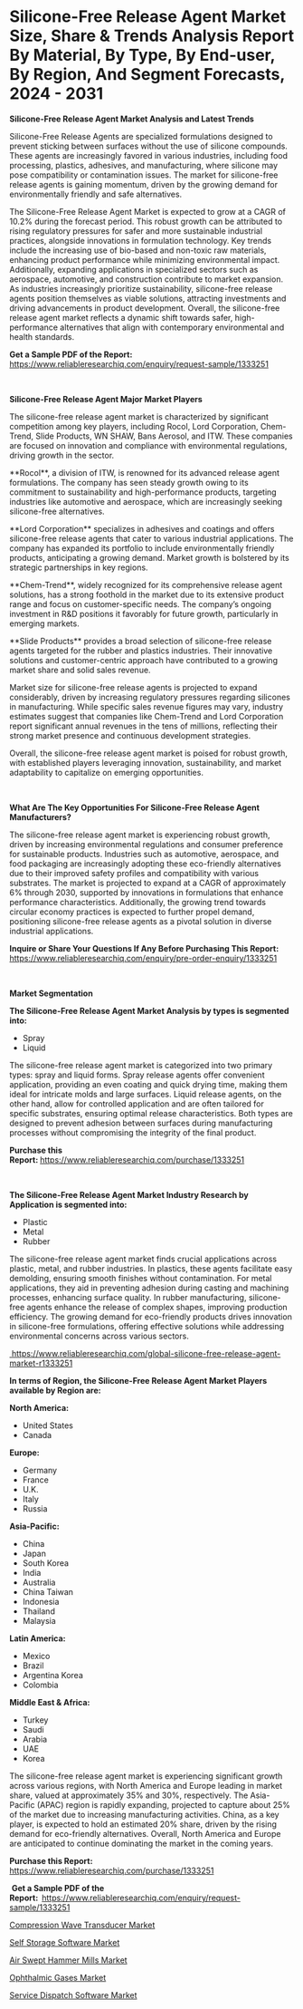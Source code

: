 <p><h1>Silicone-Free Release Agent Market Size, Share & Trends Analysis Report By Material, By Type, By End-user, By Region, And Segment Forecasts, 2024 - 2031</h1></p><p><strong>Silicone-Free Release Agent Market Analysis and Latest Trends</strong></p>
<p><p>Silicone-Free Release Agents are specialized formulations designed to prevent sticking between surfaces without the use of silicone compounds. These agents are increasingly favored in various industries, including food processing, plastics, adhesives, and manufacturing, where silicone may pose compatibility or contamination issues. The market for silicone-free release agents is gaining momentum, driven by the growing demand for environmentally friendly and safe alternatives.</p><p>The Silicone-Free Release Agent Market is expected to grow at a CAGR of 10.2% during the forecast period. This robust growth can be attributed to rising regulatory pressures for safer and more sustainable industrial practices, alongside innovations in formulation technology. Key trends include the increasing use of bio-based and non-toxic raw materials, enhancing product performance while minimizing environmental impact. Additionally, expanding applications in specialized sectors such as aerospace, automotive, and construction contribute to market expansion. As industries increasingly prioritize sustainability, silicone-free release agents position themselves as viable solutions, attracting investments and driving advancements in product development. Overall, the silicone-free release agent market reflects a dynamic shift towards safer, high-performance alternatives that align with contemporary environmental and health standards.</p></p>
<p><strong>Get a Sample PDF of the Report:&nbsp;</strong> <a href="https://www.reliableresearchiq.com/enquiry/request-sample/1333251?utm_campaign=1117&utm_medium=2&utm_source=Github&utm_content=ia&utm_term=01102024&utm_id=silicone-free-release-agent">https://www.reliableresearchiq.com/enquiry/request-sample/1333251</a></p>
<p>&nbsp;</p>
<p><strong>Silicone-Free Release Agent Major Market Players</strong></p>
<p><p>The silicone-free release agent market is characterized by significant competition among key players, including Rocol, Lord Corporation, Chem-Trend, Slide Products, WN SHAW, Bans Aerosol, and ITW. These companies are focused on innovation and compliance with environmental regulations, driving growth in the sector.</p><p>**Rocol**, a division of ITW, is renowned for its advanced release agent formulations. The company has seen steady growth owing to its commitment to sustainability and high-performance products, targeting industries like automotive and aerospace, which are increasingly seeking silicone-free alternatives.</p><p>**Lord Corporation** specializes in adhesives and coatings and offers silicone-free release agents that cater to various industrial applications. The company has expanded its portfolio to include environmentally friendly products, anticipating a growing demand. Market growth is bolstered by its strategic partnerships in key regions.</p><p>**Chem-Trend**, widely recognized for its comprehensive release agent solutions, has a strong foothold in the market due to its extensive product range and focus on customer-specific needs. The company’s ongoing investment in R&D positions it favorably for future growth, particularly in emerging markets.</p><p>**Slide Products** provides a broad selection of silicone-free release agents targeted for the rubber and plastics industries. Their innovative solutions and customer-centric approach have contributed to a growing market share and solid sales revenue.</p><p>Market size for silicone-free release agents is projected to expand considerably, driven by increasing regulatory pressures regarding silicones in manufacturing. While specific sales revenue figures may vary, industry estimates suggest that companies like Chem-Trend and Lord Corporation report significant annual revenues in the tens of millions, reflecting their strong market presence and continuous development strategies.</p><p>Overall, the silicone-free release agent market is poised for robust growth, with established players leveraging innovation, sustainability, and market adaptability to capitalize on emerging opportunities.</p></p>
<p>&nbsp;</p>
<p><strong>What Are The Key Opportunities For Silicone-Free Release Agent Manufacturers?</strong></p>
<p><p>The silicone-free release agent market is experiencing robust growth, driven by increasing environmental regulations and consumer preference for sustainable products. Industries such as automotive, aerospace, and food packaging are increasingly adopting these eco-friendly alternatives due to their improved safety profiles and compatibility with various substrates. The market is projected to expand at a CAGR of approximately 6% through 2030, supported by innovations in formulations that enhance performance characteristics. Additionally, the growing trend towards circular economy practices is expected to further propel demand, positioning silicone-free release agents as a pivotal solution in diverse industrial applications.</p></p>
<p><strong>Inquire or Share Your Questions If Any Before Purchasing This Report:</strong> <a href="https://www.reliableresearchiq.com/enquiry/pre-order-enquiry/1333251?utm_campaign=1117&utm_medium=2&utm_source=Github&utm_content=ia&utm_term=01102024&utm_id=silicone-free-release-agent">https://www.reliableresearchiq.com/enquiry/pre-order-enquiry/1333251</a></p>
<p>&nbsp;</p>
<p><strong>Market Segmentation</strong></p>
<p><strong>The Silicone-Free Release Agent Market Analysis by types is segmented into:</strong></p>
<p><ul><li>Spray</li><li>Liquid</li></ul></p>
<p><p>The silicone-free release agent market is categorized into two primary types: spray and liquid forms. Spray release agents offer convenient application, providing an even coating and quick drying time, making them ideal for intricate molds and large surfaces. Liquid release agents, on the other hand, allow for controlled application and are often tailored for specific substrates, ensuring optimal release characteristics. Both types are designed to prevent adhesion between surfaces during manufacturing processes without compromising the integrity of the final product.</p></p>
<p><strong>Purchase this Report:&nbsp;</strong><a href="https://www.reliableresearchiq.com/purchase/1333251?utm_campaign=1117&utm_medium=2&utm_source=Github&utm_content=ia&utm_term=01102024&utm_id=silicone-free-release-agent">https://www.reliableresearchiq.com/purchase/1333251</a></p>
<p>&nbsp;</p>
<p><strong>The Silicone-Free Release Agent Market Industry Research by Application is segmented into:</strong></p>
<p><ul><li>Plastic</li><li>Metal</li><li>Rubber</li></ul></p>
<p><p>The silicone-free release agent market finds crucial applications across plastic, metal, and rubber industries. In plastics, these agents facilitate easy demolding, ensuring smooth finishes without contamination. For metal applications, they aid in preventing adhesion during casting and machining processes, enhancing surface quality. In rubber manufacturing, silicone-free agents enhance the release of complex shapes, improving production efficiency. The growing demand for eco-friendly products drives innovation in silicone-free formulations, offering effective solutions while addressing environmental concerns across various sectors.</p></p>
<p><a href="https://www.reliableresearchiq.com/global-silicone-free-release-agent-market-r1333251?utm_campaign=1117&utm_medium=2&utm_source=Github&utm_content=ia&utm_term=01102024&utm_id=silicone-free-release-agent">&nbsp;https://www.reliableresearchiq.com/global-silicone-free-release-agent-market-r1333251</a></p>
<p><strong>In terms of Region, the Silicone-Free Release Agent Market Players available by Region are:</strong></p>
<p>
    <p> <strong> North America: </strong>
        <ul>
            <li>United States</li>
            <li>Canada</li>
        </ul>
        </p> 
    <p> <strong> Europe: </strong>
        <ul>
            <li>Germany</li>
            <li>France</li>
            <li>U.K.</li>
            <li>Italy</li>
            <li>Russia</li>
        </ul>
        </p> 
    <p> <strong> Asia-Pacific: </strong>
        <ul>
            <li>China</li>
            <li>Japan</li>
            <li>South Korea</li>
            <li>India</li>
            <li>Australia</li>
            <li>China Taiwan</li>
            <li>Indonesia</li>
            <li>Thailand</li>
            <li>Malaysia</li>
        </ul>
        </p> 
    <p> <strong> Latin America: </strong>
        <ul>
            <li>Mexico</li>
            <li>Brazil</li>
            <li>Argentina Korea</li>
            <li>Colombia</li>
        </ul>
        </p> 
    <p> <strong> Middle East & Africa: </strong>
        <ul>
            <li>Turkey</li>
            <li>Saudi</li>
            <li>Arabia</li>
            <li>UAE</li>
            <li>Korea</li>
        </ul>
    </p>
    </p>
<p><p>The silicone-free release agent market is experiencing significant growth across various regions, with North America and Europe leading in market share, valued at approximately 35% and 30%, respectively. The Asia-Pacific (APAC) region is rapidly expanding, projected to capture about 25% of the market due to increasing manufacturing activities. China, as a key player, is expected to hold an estimated 20% share, driven by the rising demand for eco-friendly alternatives. Overall, North America and Europe are anticipated to continue dominating the market in the coming years.</p></p>
<p><strong>Purchase this Report: </strong><a href="https://www.reliableresearchiq.com/purchase/1333251?utm_campaign=1117&utm_medium=2&utm_source=Github&utm_content=ia&utm_term=01102024&utm_id=silicone-free-release-agent">https://www.reliableresearchiq.com/purchase/1333251</a></p>
<p>&nbsp;<strong>Get a Sample PDF of the Report:&nbsp;&nbsp;</strong><a href="https://www.reliableresearchiq.com/enquiry/request-sample/1333251?utm_campaign=1117&utm_medium=2&utm_source=Github&utm_content=ia&utm_term=01102024&utm_id=silicone-free-release-agent">https://www.reliableresearchiq.com/enquiry/request-sample/1333251</a></p>
<p><strong></strong></p>
<p><p><a href="https://issuu.com/reportprime-2/docs/compression-wave-transducer-market-_aba97b430630c4?utm_campaign=1117&utm_medium=2&utm_source=Github&utm_content=ia&utm_term=01102024&utm_id=silicone-free-release-agent">Compression Wave Transducer Market</a></p><p><a href="https://www.linkedin.com/pulse/insights-self-storage-software-industry-market-financial-status-adn0c?utm_campaign=1117&utm_medium=2&utm_source=Github&utm_content=ia&utm_term=01102024&utm_id=silicone-free-release-agent">Self Storage Software Market</a></p><p><a href="https://github.com/NathanColeman327/Market-Research-Report-List-1/blob/main/air-swept-hammer-mills-market.md?utm_campaign=1117&utm_medium=2&utm_source=Github&utm_content=ia&utm_term=01102024&utm_id=silicone-free-release-agent">Air Swept Hammer Mills Market</a></p><p><a href="https://github.com/SotoRodolfo12/Market-Research-Report-List-1/blob/main/ophthalmic-gases-market.md?utm_campaign=1117&utm_medium=2&utm_source=Github&utm_content=ia&utm_term=01102024&utm_id=silicone-free-release-agent">Ophthalmic Gases Market</a></p><p><a href="https://www.linkedin.com/pulse/global-service-dispatch-software-market-analysis-trends-forecasts-ie9vc?utm_campaign=1117&utm_medium=2&utm_source=Github&utm_content=ia&utm_term=01102024&utm_id=silicone-free-release-agent">Service Dispatch Software Market</a></p></p>
